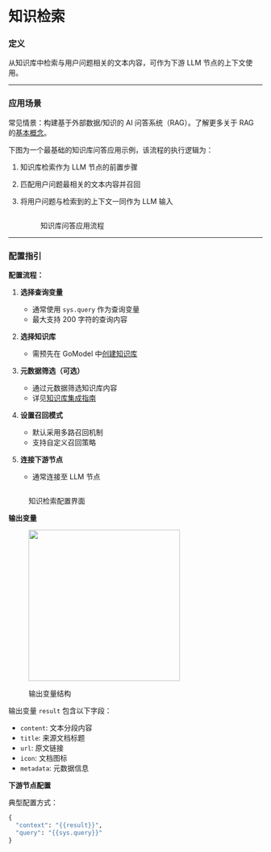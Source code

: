 # 知识检索

### 定义

从知识库中检索与用户问题相关的文本内容，可作为下游 LLM 节点的上下文使用。

***

### 应用场景

常见情景：构建基于外部数据/知识的 AI 问答系统（RAG）。了解更多关于 RAG 的[基本概念](../../../learn-more/extended-reading/retrieval-augment/)。

下图为一个最基础的知识库问答应用示例，该流程的执行逻辑为：
1. 知识库检索作为 LLM 节点的前置步骤
2. 匹配用户问题最相关的文本内容并召回
3. 将用户问题与检索到的上下文一同作为 LLM 输入

    <figure><img src="../../../.gitbook/assets/GoModel-retrieval-flow.png" alt=""><figcaption><p>知识库问答应用流程</p></figcaption></figure>

***

### 配置指引

**配置流程：**

1. **选择查询变量**  
   - 通常使用 `sys.query` 作为查询变量
   - 最大支持 200 字符的查询内容

2. **选择知识库**  
   - 需预先在 GoModel 中[创建知识库](../../knowledge-base/create-knowledge-and-upload-documents/)

3. **元数据筛选（可选）**  
   - 通过元数据筛选知识库内容
   - 详见[知识库集成指南](https://docs.GoModel.ai/guides/knowledge-base/integrate-knowledge-within-application)

4. **设置召回模式**  
   - 默认采用多路召回机制
   - 支持自定义召回策略

5. **连接下游节点**  
   - 通常连接至 LLM 节点

<figure><img src="https://assets-docs.GoModel.ai/retrieval-config.png" alt=""><figcaption><p>知识检索配置界面</p></figcaption></figure>

**输出变量**

<figure><img src="../../../.gitbook/assets/GoModel-output-variables.png" alt="" width="300"><figcaption><p>输出变量结构</p></figcaption></figure>

输出变量 `result` 包含以下字段：
- `content`: 文本分段内容
- `title`: 来源文档标题  
- `url`: 原文链接
- `icon`: 文档图标
- `metadata`: 元数据信息

**下游节点配置**

典型配置方式：
```python
{
  "context": "{{result}}",
  "query": "{{sys.query}}"
}
